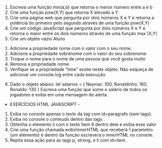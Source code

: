1) Escreva uma função min(a,b) que retorna o menor número entre a e b
2) Crie uma função pow(X,Y) que retorna X elevado a Y.
3) Crie uma página web que pergunta por dois números X e Y e retorna a
potência do primeiro pelo segundo através de uma função pow(X,Y)
4) Crie um código JavaScript que pergunta por dois números X e Y e retorna o
maior entre os dois números através de uma função max (X,Y)
5) Crie um objeto vazio Aluno
1. Adicione a propriedade nome com o valor com o seu nome.
2. Adicione a propriedade sobrenome com o valor do seu sobrenome
3. Troque o nome para o nome de uma pessoa que você gosta muito
4. Remova a propriedade nome
5. Verifique se a propriedade “time” existe neste objeto.
Não esqueça de adicionar um console.log entre cada execução.
6) Dado o objeto abaixo:
let salarios = {
 Neymar: 100,
 Ronaldinho: 160,
 Ronaldo: 130
}
Escreva uma função que some o salário de todos os jogadores e exiba em uma
mensagem de alerta.
- EXERCÍCIOS HTML JAVASCRIPT -
1. Exiba no console apenas o texto da tag com id=paragrafo (sem tags).
2. Exiba no console o conteudo dentro das tags <span>.
3. Obtenha o elemento li com o texto Item 9 dentro dele e exiba esse valor
4. Crie uma função chamada exibirInnerHTML que receberá 1 parametro (um
elemento) e dentro da função escreverá o innerHTML no console.
 5. Repita essa ação para as tags p, strong, e li com id=item.
